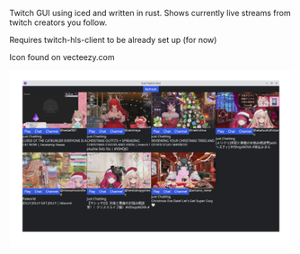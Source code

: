 Twitch GUI using iced and written in rust.  Shows currently live streams from twitch creators you follow.

Requires twitch-hls-client to be already set up (for now)

Icon found on vecteezy.com

![Screenshot](https://github.com/sonicrules1234/iced-twitch-gui/blob/master/screenshot.png?raw=true)